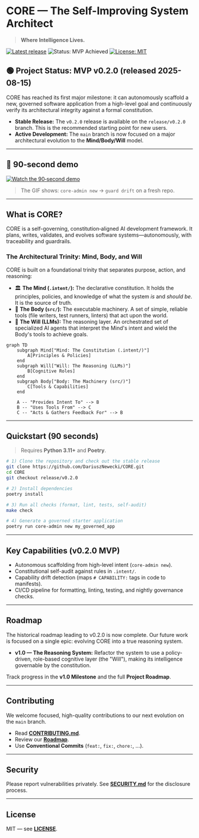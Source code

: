 # CORE — The Self-Improving System Architect

> **Where Intelligence Lives.**

[![Latest release](https://img.shields.io/github/v/release/DariuszNewecki/CORE?sort=semver)](https://github.com/DariuszNewecki/CORE/releases)
![Status: MVP Achieved](https://img.shields.io/badge/status-MVP%20achieved-brightgreen.svg)
[![License: MIT](https://img.shields.io/badge/License-MIT-yellow.svg)](LICENSE)

## 🟢 Project Status: **MVP v0.2.0** (released 2025-08-15)

CORE has reached its first major milestone: it can autonomously scaffold a new, governed software application from a high-level goal and continuously verify its architectural integrity against a formal constitution.

* **Stable Release:** The `v0.2.0` release is available on the `release/v0.2.0` branch. This is the recommended starting point for new users.
* **Active Development:** The `main` branch is now focused on a major architectural evolution to the **Mind/Body/Will** model.

---

## 🎥 90‑second demo

[![Watch the 90‑second demo](docs/assets/core-90s-demo.gif)](docs/assets/core-90s-demo.gif)

> The GIF shows: `core-admin new` → `guard drift` on a fresh repo.

---

## What is CORE?

CORE is a self-governing, constitution‑aligned AI development framework. It plans, writes, validates, and evolves software systems—autonomously, with traceability and guardrails.

### The Architectural Trinity: Mind, Body, and Will

CORE is built on a foundational trinity that separates purpose, action, and reasoning:

* 🏛️ **The Mind (`.intent/`):** The declarative constitution. It holds the principles, policies, and knowledge of what the system *is* and *should be*. It is the source of truth.
* 🦾 **The Body (`src/`):** The executable machinery. A set of simple, reliable tools (file writers, test runners, linters) that act upon the world.
* 🧠 **The Will (LLMs):** The reasoning layer. An orchestrated set of specialized AI agents that interpret the Mind's intent and wield the Body's tools to achieve goals.

```mermaid
graph TD
    subgraph Mind["Mind: The Constitution (.intent/)"]
        A[Principles & Policies]
    end
    subgraph Will["Will: The Reasoning (LLMs)"]
        B[Cognitive Roles]
    end
    subgraph Body["Body: The Machinery (src/)"]
        C[Tools & Capabilities]
    end

    A -- "Provides Intent To" --> B
    B -- "Uses Tools From" --> C
    C -- "Acts & Gathers Feedback For" --> B
```

---

## Quickstart (90 seconds)

> Requires **Python 3.11+** and **Poetry**.

```bash
# 1) Clone the repository and check out the stable release
git clone https://github.com/DariuszNewecki/CORE.git
cd CORE
git checkout release/v0.2.0

# 2) Install dependencies
poetry install

# 3) Run all checks (format, lint, tests, self-audit)
make check

# 4) Generate a governed starter application
poetry run core-admin new my_governed_app
```

---

## Key Capabilities (v0.2.0 MVP)

* Autonomous scaffolding from high-level intent (`core-admin new`).
* Constitutional self-audit against rules in `.intent/`.
* Capability drift detection (maps `# CAPABILITY:` tags in code to manifests).
* CI/CD pipeline for formatting, linting, testing, and nightly governance checks.

---

## Roadmap

The historical roadmap leading to v0.2.0 is now complete. Our future work is focused on a single epic: evolving CORE into a true reasoning system.

* **v1.0 — The Reasoning System:** Refactor the system to use a policy-driven, role-based cognitive layer (the "Will"), making its intelligence governable by the constitution.

Track progress in the **v1.0 Milestone** and the full **Project Roadmap**.

---

## Contributing

We welcome focused, high-quality contributions to our next evolution on the `main` branch.

* Read **[CONTRIBUTING.md](CONTRIBUTING.md)**.
* Review our **[Roadmap](docs/04_ROADMAP.md)**.
* Use **Conventional Commits** (`feat:`, `fix:`, `chore:`, …).

---

## Security

Please report vulnerabilities privately. See **[SECURITY.md](SECURITY.md)** for the disclosure process.

---

## License

MIT — see **[LICENSE](LICENSE)**.
